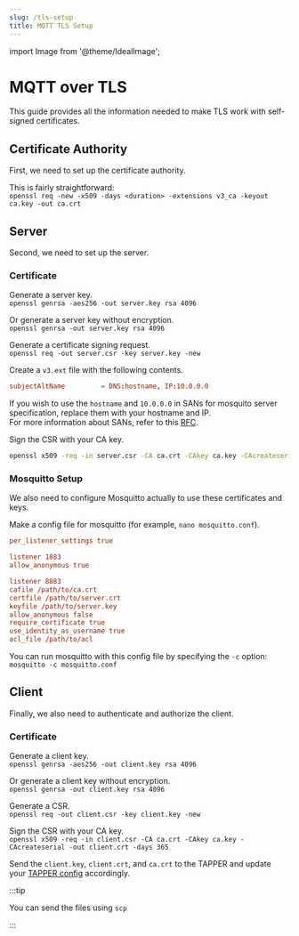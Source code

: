 ```yaml
---
slug: /tls-setup
title: MQTT TLS Setup
---
```


import Image from '@theme/IdealImage';

# MQTT over TLS

This guide provides all the information needed to make TLS work with self-signed certificates.

## Certificate Authority

First, we need to set up the certificate authority.

This is fairly straightforward:  
`openssl req -new -x509 -days <duration> -extensions v3_ca -keyout ca.key -out ca.crt`

## Server

Second, we need to set up the server.

### Certificate

Generate a server key.  
`openssl genrsa -aes256 -out server.key rsa 4096`

Or generate a server key without encryption.  
`openssl genrsa -out server.key rsa 4096`

Generate a certificate signing request.  
`openssl req -out server.csr -key server.key -new`

Create a `v3.ext` file with the following contents.

```conf
subjectAltName         = DNS:hostname, IP:10.0.0.0
```

If you wish to use the `hostname` and `10.0.0.0` in SANs for mosquito server specification, replace them with your hostname and IP.  
For more information about SANs, refer to this [RFC](https://www.rfc-editor.org/rfc/rfc9525#name-identifying-application-ser).

Sign the CSR with your CA key.

```bash
openssl x509 -req -in server.csr -CA ca.crt -CAkey ca.key -CAcreateserial -out server.crt -days 365 -extfile v3.ext
```

### Mosquitto Setup

We also need to configure Mosquitto actually to use these certificates and keys.

Make a config file for mosquitto (for example, `nano mosquitto.conf`).

```conf
per_listener_settings true

listener 1883
allow_anonymous true

listener 8883
cafile /path/to/ca.crt
certfile /path/to/server.crt
keyfile /path/to/server.key
allow_anonymous false
require_certificate true
use_identity_as_username true
acl_file /path/to/acl
```

You can run mosquitto with this config file by specifying the `-c` option: `mosquitto -c mosquitto.conf`

## Client

Finally, we also need to authenticate and authorize the client.

### Certificate

Generate a client key.  
`openssl genrsa -aes256 -out client.key rsa 4096`

Or generate a client key without encryption.  
`openssl genrsa -out client.key rsa 4096`

Generate a CSR.  
`openssl req -out client.csr -key client.key -new`

Sign the CSR with your CA key.  
`openssl x509 -req -in client.csr -CA ca.crt -CAkey ca.key -CAcreateserial -out client.crt -days 365`

Send the `client.key`, `client.crt`, and `ca.crt` to the TAPPER and update your [TAPPER config](usage#configuration) accordingly.

:::tip

You can send the files using `scp`

:::
